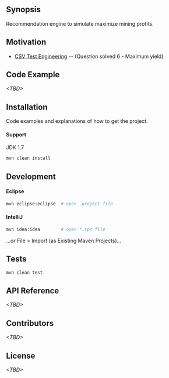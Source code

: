 ## Synopsis

Recommendation engine to simulate maximize mining profits.

## Motivation

* [CSV Test Engineering](https://github.com/CSVTestEngineering/InterviewQuestions)  -- (Question solved 6 - Maximum yield)

## Code Example

_&lt;TBD>_

## Installation

Code examples and explanations of how to get the project.

#### Support

JDK 1.7

```sh
mvn clean install
```

## Development

#### Eclipse
```sh
mvn eclipse:eclipse  # open .project file
```

#### IntelliJ
```sh
mvn idea:idea        # open *.ipr file
```

...or File > Import (as Existing Maven Projects)...

## Tests

```sh
mvn clean test
```

## API Reference

_&lt;TBD>_

## Contributors

_&lt;TBD>_

## License

_&lt;TBD>_
